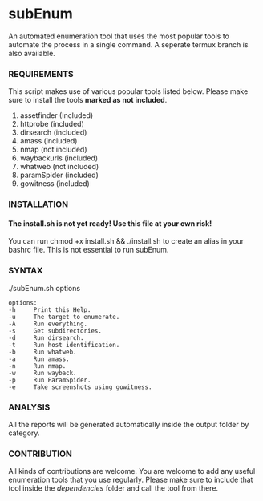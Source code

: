 # subEnum
An automated enumeration tool that uses the most popular tools to automate the process in a single command. A seperate termux branch is also available.

### REQUIREMENTS
This script makes use of various popular tools listed below. Please make sure to install the tools **marked as not included**.
1. assetfinder (Included)
2. httprobe (included)
3. dirsearch (included)
4. amass (included)
5. nmap (not included)
6. waybackurls (included)
7. whatweb (not included)
8. paramSpider (included)
9. gowitness (included)

### INSTALLATION
#### The install.sh is not yet ready! Use this file at your own risk! 
You can run chmod +x install.sh && ./install.sh to create an alias in your bashrc file. This is not essential to run subEnum.

### SYNTAX
./subEnum.sh options

	options:
	-h     Print this Help.
	-u     The target to enumerate.
	-A     Run everything.
	-s     Get subdirectories.
	-d     Run dirsearch.
	-t     Run host identification.
    -b     Run whatweb.
	-a     Run amass.
	-n     Run nmap.
	-w     Run wayback.
	-p 	   Run ParamSpider.
	-e     Take screenshots using gowitness.

### ANALYSIS
All the reports will be generated automatically inside the output folder by category.


### CONTRIBUTION
All kinds of contributions are welcome. You are welcome to add any useful enumeration tools that you use regularly. 
Please make sure to include that tool inside the *dependencies* folder and call the tool from there.
